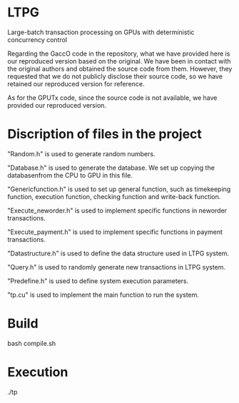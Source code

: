 # LTPG
Large-batch transaction processing on GPUs with deterministic concurrency control

Regarding the GaccO code in the repository, what we have provided here is our reproduced version based on the original. 
We have been in contact with the original authors and obtained the source code from them. 
However, they requested that we do not publicly disclose their source code, so we have retained our reproduced version for reference.

As for the GPUTx code, since the source code is not available, we have provided our reproduced version.

# Discription of files in the project

"Random.h" is used to generate random numbers.

"Database.h" is used to generate the database. We set up copying the databasenfrom the CPU to GPU in this file.

"Genericfunction.h" is used to set up general function, such as timekeeping function, execution function, checking function and write-back function.

"Execute_neworder.h" is used to implement specific functions in neworder transactions.

"Execute_payment.h" is used to implement specific functions in payment transactions.

"Datastructure.h" is used to define the data structure used in LTPG system.

"Query.h" is used to randomly generate new transactions in LTPG system.

"Predefine.h" is used to define system execution parameters.

"tp.cu" is used to implement the main function to run the system.

# Build

bash compile.sh

# Execution

./tp
